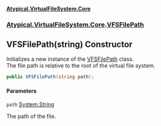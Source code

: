 #### [Atypical.VirtualFileSystem.Core](VirtualFileSystem.md 'VirtualFileSystem')
### [Atypical.VirtualFileSystem.Core](VirtualFileSystem.md#Atypical.VirtualFileSystem.Core 'Atypical.VirtualFileSystem.Core').[VFSFilePath](VFSFilePath.md 'Atypical.VirtualFileSystem.Core.VFSFilePath')

## VFSFilePath(string) Constructor

Initializes a new instance of the [VFSFilePath](VFSFilePath.md 'Atypical.VirtualFileSystem.Core.VFSFilePath') class.  
The file path is relative to the root of the virtual file system.

```csharp
public VFSFilePath(string path);
```
#### Parameters

<a name='Atypical.VirtualFileSystem.Core.VFSFilePath.VFSFilePath(string).path'></a>

`path` [System.String](https://docs.microsoft.com/en-us/dotnet/api/System.String 'System.String')

The path of the file.